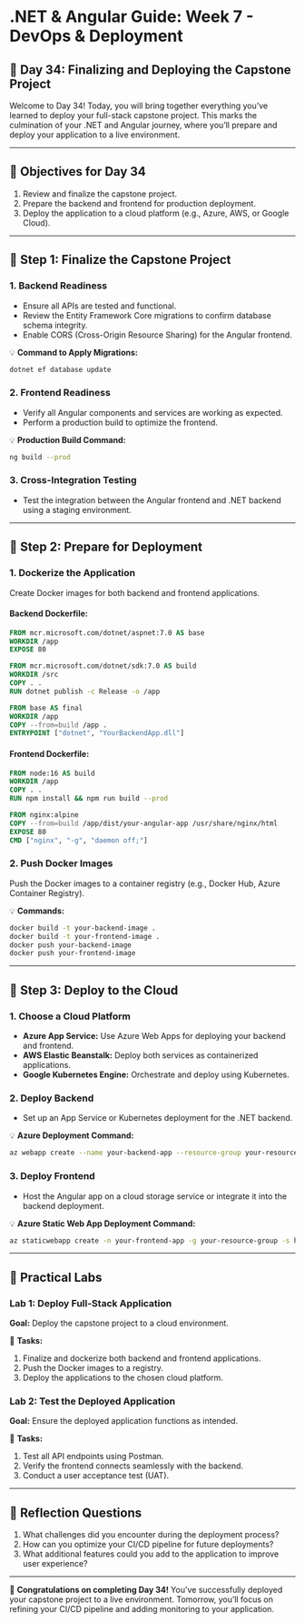# **.NET & Angular Guide: Week 7 - DevOps & Deployment**

## **🧩 Day 34: Finalizing and Deploying the Capstone Project**

Welcome to Day 34! Today, you will bring together everything you’ve learned to deploy your full-stack capstone project. This marks the culmination of your .NET and Angular journey, where you’ll prepare and deploy your application to a live environment.

---

## **🧩 Objectives for Day 34**
1. Review and finalize the capstone project.
2. Prepare the backend and frontend for production deployment.
3. Deploy the application to a cloud platform (e.g., Azure, AWS, or Google Cloud).

---

## **🧩 Step 1: Finalize the Capstone Project**

### **1. Backend Readiness**
- Ensure all APIs are tested and functional.
- Review the Entity Framework Core migrations to confirm database schema integrity.
- Enable CORS (Cross-Origin Resource Sharing) for the Angular frontend.

💡 **Command to Apply Migrations:**
```bash
dotnet ef database update
```

### **2. Frontend Readiness**
- Verify all Angular components and services are working as expected.
- Perform a production build to optimize the frontend.

💡 **Production Build Command:**
```bash
ng build --prod
```

### **3. Cross-Integration Testing**
- Test the integration between the Angular frontend and .NET backend using a staging environment.

---

## **🧩 Step 2: Prepare for Deployment**

### **1. Dockerize the Application**
Create Docker images for both backend and frontend applications.

#### **Backend Dockerfile:**
```dockerfile
FROM mcr.microsoft.com/dotnet/aspnet:7.0 AS base
WORKDIR /app
EXPOSE 80

FROM mcr.microsoft.com/dotnet/sdk:7.0 AS build
WORKDIR /src
COPY . .
RUN dotnet publish -c Release -o /app

FROM base AS final
WORKDIR /app
COPY --from=build /app .
ENTRYPOINT ["dotnet", "YourBackendApp.dll"]
```

#### **Frontend Dockerfile:**
```dockerfile
FROM node:16 AS build
WORKDIR /app
COPY . .
RUN npm install && npm run build --prod

FROM nginx:alpine
COPY --from=build /app/dist/your-angular-app /usr/share/nginx/html
EXPOSE 80
CMD ["nginx", "-g", "daemon off;"]
```

### **2. Push Docker Images**
Push the Docker images to a container registry (e.g., Docker Hub, Azure Container Registry).

💡 **Commands:**
```bash
docker build -t your-backend-image .
docker build -t your-frontend-image .
docker push your-backend-image
docker push your-frontend-image
```

---

## **🧩 Step 3: Deploy to the Cloud**

### **1. Choose a Cloud Platform**
- **Azure App Service:** Use Azure Web Apps for deploying your backend and frontend.
- **AWS Elastic Beanstalk:** Deploy both services as containerized applications.
- **Google Kubernetes Engine:** Orchestrate and deploy using Kubernetes.

### **2. Deploy Backend**
- Set up an App Service or Kubernetes deployment for the .NET backend.

💡 **Azure Deployment Command:**
```bash
az webapp create --name your-backend-app --resource-group your-resource-group --plan your-app-service-plan
```

### **3. Deploy Frontend**
- Host the Angular app on a cloud storage service or integrate it into the backend deployment.

💡 **Azure Static Web App Deployment Command:**
```bash
az staticwebapp create -n your-frontend-app -g your-resource-group -s https://github.com/your-repo -b main
```

---

## **🧩 Practical Labs**

### **Lab 1: Deploy Full-Stack Application**
**Goal:** Deploy the capstone project to a cloud environment.

🔧 **Tasks:**
1. Finalize and dockerize both backend and frontend applications.
2. Push the Docker images to a registry.
3. Deploy the applications to the chosen cloud platform.

### **Lab 2: Test the Deployed Application**
**Goal:** Ensure the deployed application functions as intended.

🔧 **Tasks:**
1. Test all API endpoints using Postman.
2. Verify the frontend connects seamlessly with the backend.
3. Conduct a user acceptance test (UAT).

---

## **🧩 Reflection Questions**
1. What challenges did you encounter during the deployment process?
2. How can you optimize your CI/CD pipeline for future deployments?
3. What additional features could you add to the application to improve user experience?

---

🎉 **Congratulations on completing Day 34!** You’ve successfully deployed your capstone project to a live environment. Tomorrow, you’ll focus on refining your CI/CD pipeline and adding monitoring to your application.

